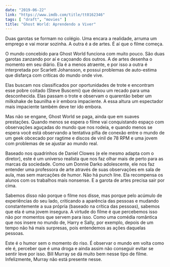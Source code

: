 ```yaml
---
date: "2019-06-22"
link: "https://www.imdb.com/title/tt0162346"
tags: [ "draft", "movies" ]
title: "Ghost World: Aprendendo a Viver"
---
```

Duas garotas se formam no colégio. Uma encara a realidade, arruma um emprego e vai morar sozinha. A outra é a de artes. É aí que o filme começa.

O mundo concebido para Ghost World funciona com muito pouco. São duas garotas zanzando por aí e caçoando dos outros. A de artes desenha o momento em seu diário. Ela é a menos atraente, e por isso a outra é interpretada por Scarlett Johansson, e possui problemas de auto-estima que disfarça com críticas do mundo onde vive.

Elas buscam nos classificados por oportunidades de trote e encontram esse pobre coitado (Steve Buscemi) que deixou um recado para uma desconhecida. Elas passam o trote e observam o quarentão beber um milkshake de baunilha e ir embora impaciente. A essa altura um espectador mais impaciente também deve ter ido embora.

Mas não se engane, Ghost World se paga, ainda que em suaves prestações. Quando menos se espera o filme vai conquistando espaço com observações aguçadas do mundo que nos rodeia, e quando menos se espera você está observando a tentativa pífia de conexão entre o mundo de um geek obcecado por ragtime e discos de vinil de 78 RPM e uma jovem com problemas de se ajustar ao mundo real.

Baseado nos quadrinhos de Daniel Clowes (e ele mesmo adapta com o diretor), este é um universo realista que nos faz olhar mais de perto para as marcas da sociedade. Como um Donnie Darko adolescente, ele nos faz entender uma professora de arte através de suas observações em sala de aula, mas sem marcações de humor. Não há punch line. Ela recompensa os alunos com os trabalhos mais nonsense. E a garota de artes precisa sair por cima.

Sabemos disso não porque o filme nos disse, mas porque pelo acúmulo de experiências do seu lado, criticando a aparência das pessoas e mudando constantemente a sua própria (baseado na crítica das pessoas), sabemos que ela é uma jovem insegura. A virtude do filme é que percebemos isso não por momentos que servem para isso. Como uma comédia romântica que nos insere no mundo de, Harry e Sally, por exemplo, depois de um tempo não há mais surpresas, pois entendemos as ações daquelas pessoas.

Este é o humor sem o momento do riso. É observar o mundo em volta como ele é, perceber que é uma droga e ainda assim não conseguir evitar se sentir leve por isso. Bill Murray se dá muito bem nesse tipo de filme. Infelizmente, Murray não está presente nesse.
